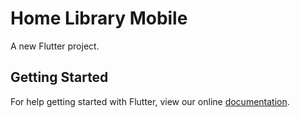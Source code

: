 # Home Library Mobile

A new Flutter project.

## Getting Started

For help getting started with Flutter, view our online
[documentation](https://flutter.io/).
